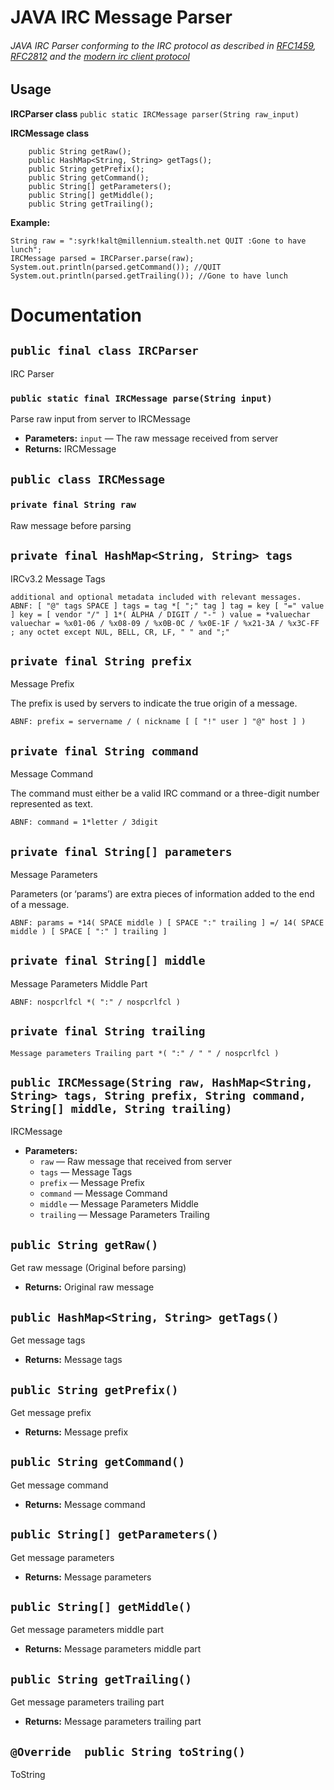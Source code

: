 # JAVA IRC Message Parser

###### JAVA IRC Parser conforming to the IRC protocol as described in [RFC1459](https://tools.ietf.org/html/rfc1459), [RFC2812](https://tools.ietf.org/html/rfc2812) and the [modern irc client protocol](http://modern.ircdocs.horse/index.html)

## Usage

**IRCParser class**
```public static IRCMessage parser(String raw_input)```

**IRCMessage class**
```
	public String getRaw();
	public HashMap<String, String> getTags();
	public String getPrefix();
	public String getCommand();
	public String[] getParameters();
	public String[] getMiddle();
	public String getTrailing();
```

**Example:**
```
String raw = ":syrk!kalt@millennium.stealth.net QUIT :Gone to have lunch";
IRCMessage parsed = IRCParser.parse(raw);
System.out.println(parsed.getCommand()); //QUIT
System.out.println(parsed.getTrailing()); //Gone to have lunch
```


# Documentation

## `public final class IRCParser`

IRC Parser

### `public static final IRCMessage parse(String input)`

Parse raw input from server to IRCMessage

 * **Parameters:** `input` — The raw message received from server
 * **Returns:** IRCMessage
 
## `public class IRCMessage`

### `private final String raw`

Raw message before parsing

## `private final HashMap<String, String> tags`

IRCv3.2 Message Tags
```
additional and optional metadata included with relevant messages.
ABNF: [ "@" tags SPACE ] tags = tag *[ ";" tag ] tag = key [ "=" value ] key = [ vendor "/" ] 1*( ALPHA / DIGIT / "-" ) value = *valuechar valuechar = %x01-06 / %x08-09 / %x0B-0C / %x0E-1F / %x21-3A / %x3C-FF ; any octet except NUL, BELL, CR, LF, " " and ";"
```
## `private final String prefix`

Message Prefix

The prefix is used by servers to indicate the true origin of a message.

```
ABNF: prefix = servername / ( nickname [ [ "!" user ] "@" host ] )
```
## `private final String command`

Message Command

The command must either be a valid IRC command or a three-digit number represented as text.
```
ABNF: command = 1*letter / 3digit
```

## `private final String[] parameters`

Message Parameters

Parameters (or ‘params’) are extra pieces of information added to the end of a message.
```
ABNF: params = *14( SPACE middle ) [ SPACE ":" trailing ] =/ 14( SPACE middle ) [ SPACE [ ":" ] trailing ]
```


## `private final String[] middle`

Message Parameters Middle Part
```
ABNF: nospcrlfcl *( ":" / nospcrlfcl )
```
## `private final String trailing`
```
Message parameters Trailing part *( ":" / " " / nospcrlfcl )
```
## `public IRCMessage(String raw, HashMap<String, String> tags, String prefix, String command, String[] middle, String trailing)`

IRCMessage

 * **Parameters:**
   * `raw` — Raw message that received from server
   * `tags` — Message Tags
   * `prefix` — Message Prefix
   * `command` — Message Command
   * `middle` — Message Parameters Middle
   * `trailing` — Message Parameters Trailing

## `public String getRaw()`

Get raw message (Original before parsing)

 * **Returns:** Original raw message

## `public HashMap<String, String> getTags()`

Get message tags

 * **Returns:** Message tags

## `public String getPrefix()`

Get message prefix

 * **Returns:** Message prefix

## `public String getCommand()`

Get message command

 * **Returns:** Message command

## `public String[] getParameters()`

Get message parameters

 * **Returns:** Message parameters

## `public String[] getMiddle()`

Get message parameters middle part

 * **Returns:** Message parameters middle part

## `public String getTrailing()`

Get message parameters trailing part

 * **Returns:** Message parameters trailing part

## `@Override  public String toString()`

ToString
 
